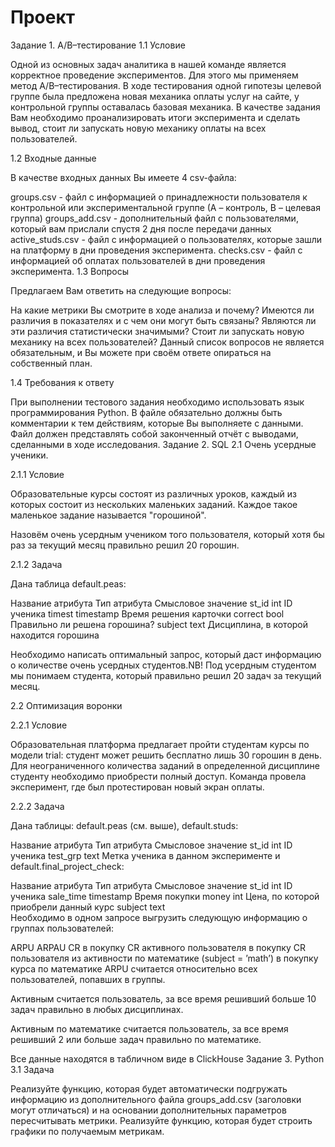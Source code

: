 # Проект
Задание 1. A/B–тестирование
1.1 Условие

Одной из основных задач аналитика в нашей команде является корректное проведение экспериментов. Для этого мы применяем метод A/B–тестирования. В ходе тестирования одной гипотезы целевой группе была предложена новая механика оплаты услуг на сайте, у контрольной группы оставалась базовая механика. В качестве задания Вам необходимо проанализировать итоги эксперимента и сделать вывод, стоит ли запускать новую механику оплаты на всех пользователей.

1.2 Входные данные

В качестве входных данных Вы имеете 4 csv-файла:

groups.csv - файл с информацией о принадлежности пользователя к контрольной или экспериментальной группе (А – контроль, B – целевая группа) 
groups_add.csv - дополнительный файл с пользователями, который вам прислали спустя 2 дня после передачи данных
active_studs.csv - файл с информацией о пользователях, которые зашли на платформу в дни проведения эксперимента. 
checks.csv - файл с информацией об оплатах пользователей в дни проведения эксперимента. 
1.3 Вопросы

Предлагаем Вам ответить на следующие вопросы:

На какие метрики Вы смотрите в ходе анализа и почему?
Имеются ли различия в показателях и с чем они могут быть связаны?
Являются ли эти различия статистически значимыми?
Стоит ли запускать новую механику на всех пользователей?
Данный список вопросов не является обязательным, и Вы можете при своём ответе опираться на собственный план.

1.4 Требования к ответу

При выполнении тестового задания необходимо использовать язык программирования Python. 
В файле обязательно должны быть комментарии к тем действиям, которые Вы выполняете с данными. 
Файл должен представлять собой законченный отчёт с выводами, сделанными в ходе исследования.
Задание 2. SQL
2.1 Очень усердные ученики.

2.1.1 Условие

Образовательные курсы состоят из различных уроков, каждый из которых состоит из нескольких маленьких заданий. Каждое такое маленькое задание называется "горошиной".

Назовём очень усердным учеником того пользователя, который хотя бы раз за текущий месяц правильно решил 20 горошин.

2.1.2 Задача

Дана таблица default.peas:

Название атрибута	Тип атрибута	Смысловое значение
st_id	int	ID ученика
timest	timestamp	Время решения карточки
correct	bool	Правильно ли решена горошина?
subject	text	Дисциплина, в которой находится горошина


Необходимо написать оптимальный запрос, который даст информацию о количестве очень усердных студентов.NB! Под усердным студентом мы понимаем студента, который правильно решил 20 задач за текущий месяц.

2.2 Оптимизация воронки

2.2.1 Условие

Образовательная платформа предлагает пройти студентам курсы по модели trial: студент может решить бесплатно лишь 30 горошин в день. Для неограниченного количества заданий в определенной дисциплине студенту необходимо приобрести полный доступ. Команда провела эксперимент, где был протестирован новый экран оплаты.

2.2.2 Задача

Дана таблицы: default.peas (см. выше), default.studs:

Название атрибута	Тип атрибута	Смысловое значение
st_id	int	 ID ученика
test_grp	text	 Метка ученика в данном эксперименте
и default.final_project_check:

Название атрибута	Тип атрибута	Смысловое значение
st_id	int 	ID ученика
sale_time	timestamp	Время покупки
money	int	Цена, по которой приобрели данный курс
subject	text 	
Необходимо в одном запросе выгрузить следующую информацию о группах пользователей:

ARPU 
ARPAU 
CR в покупку 
СR активного пользователя в покупку 
CR пользователя из активности по математике (subject = ’math’) в покупку курса по математике
ARPU считается относительно всех пользователей, попавших в группы.

Активным считается пользователь, за все время решивший больше 10 задач правильно в любых дисциплинах.

Активным по математике считается пользователь, за все время решивший 2 или больше задач правильно по математике.

Все данные находятся в табличном виде в ClickHouse
Задание 3. Python
3.1 Задача

Реализуйте функцию, которая будет автоматически подгружать информацию из дополнительного файла groups_add.csv (заголовки могут отличаться) и на основании дополнительных параметров пересчитывать метрики.
Реализуйте функцию, которая будет строить графики по получаемым метрикам.
